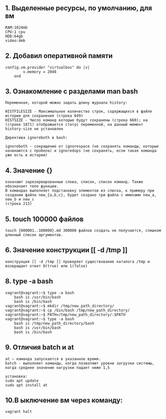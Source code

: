 ## 1. Выделенные ресурсы, по умолчанию, для вм
```
RAM:1024mb
CPU:1 cpu
HDD:64gb
video:4mb
```

## 2. Добавил оперативной памяти
```
config.vm.provider "virtualbox" do |v|
        v.memory = 2048
    end
```
## 3.	Ознакомление с разделами man bash
  ```
  Переменная, которой можно задать длину журнала history:

HISTFILESIZE - Максимальное количество строк, содержащихся в файле истории для сохранения (строка 649)
HISTSIZE - Число команд которые будут сохранены (строка 660); на (строке 1871) отображается статус переменной, на данный момент history-size не установлен

Директива ignoreboth в bash:
  
  ignoreboth - сокращение от ignorespace (не сохранять команды, которые начинаются с пробела) и ignoredups (не сохранять, если такая команда уже есть в истории)
```
## 4.	Значение {}
```
означают зарезервированные слова, список, список команд. Также обозначает тело функции.
В командах выполняет подстановку элементов из списка, к примеру при создании файла new_{a,b,c}, будет создано три файла с именами new_a, new_b и new_c
(строка 213)
```
## 5.	touch 100000 файлов
```
touch {000001..100000}.md 300000 файлов создать не получается, слишком длинный список аргументов.
```
## 6. Значение конструкции [[ -d /tmp ]]	
```
конструкция [[ -d /tmp ]] проверяет существование каталога /tmp и возвращает ответ 0(true) или 1(false)
```
## 8. type -a bash
```
vagrant@vagrant:~$ type -a bash
	bash is /usr/bin/bash
	bash is /bin/bash
vagrant@vagrant:~$ mkdir /tmp/new_path_directory/
vagrant@vagrant:~$ cp /bin/bash /tmp/new_path_directory/
vagrant@vagrant:~$ PATH=/tmp/new_path_directory/:$PATH
vagrant@vagrant:~$ type -a bash
	bash is /tmp/new_path_directory/bash
	bash is /usr/bin/bash
	bash is /bin/bash
```
## 9. Отличия batch и at
```
at — команда запускается в указанное время.
batch - выполняет команды, когда позволяют уровни загрузки системы, когда среднее значение нагрузки падает ниже 1,5

установка:
sudo apt update
sudo apt install at
```
## 10.В ыключение вм через команду:
```
vagrant halt
```
